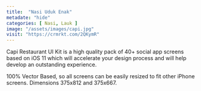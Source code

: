 ```yaml
---
title:  "Nasi Uduk Enak"
metadate: "hide"
categories: [ Nasi, Lauk ]
image: "/assets/images/capi.jpg"
visit: "https://crmrkt.com/2QKymR"
---
```

Capi Restaurant UI Kit is a high quality pack of 40+ social app screens based on iOS 11 which will accelerate your design process and will help develop an outstanding experience.

100% Vector Based, so all screens can be easily resized to fit other iPhone screens. Dimensions 375x812 and 375x667.